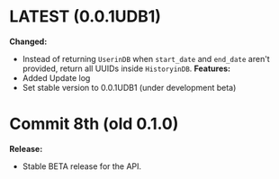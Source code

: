 # LATEST (0.0.1UDB1)

**Changed:**
- Instead of returning `UserinDB` when `start_date` and `end_date` aren't provided, return all UUIDs inside `HistoryinDB`.
**Features:**
- Added Update log
- Set stable version to 0.0.1UDB1 (under development beta)

# Commit 8th (old 0.1.0)

**Release:**
- Stable BETA release for the API.